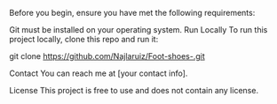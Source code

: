 Before you begin, ensure you have met the following requirements:

Git must be installed on your operating system.
Run Locally
To run this project locally, clone this repo and run it:

git clone https://github.com/Najlaruiz/Foot-shoes-.git

Contact
You can reach me at [your contact info].

License
This project is free to use and does not contain any license.

